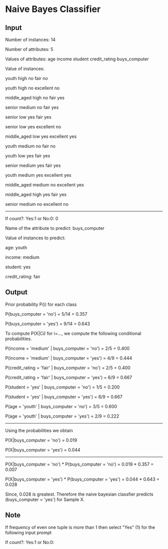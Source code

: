 # Naive Bayes Classifier

## Input

Number of instances: 14

Number of attributes: 5

Values of attributes: age income student credit_rating buys_computer

Value of instances:

youth high no fair no

youth high no excellent no

middle_aged high no fair yes

senior  medium no fair yes

senior low yes fair yes

senior low yes excellent no

middle_aged low yes excellent yes

youth medium no fair no

youth low yes fair yes

senior medium yes fair yes

youth medium yes excellent yes

middle_aged medium no excellent yes

middle_aged high yes fair yes

senior medium no excellent no

---

If count?: Yes:1 or No:0: 0

Name of the attribute to predict: buys_computer

Value of instances to predict:

age: youth

income: medium

student: yes

credit_rating: fair


## Output

Prior probability P(i) for each class

P(buys_computer = 'no') = 5/14 = 0.357

P(buys_computer = 'yes') = 9/14 = 0.643


To compute P(X|Ci) for i=..., we compute the following conditional probabilities.


P(income = 'medium' | buys_computer = 'no') = 2/5 = 0.400

P(income = 'medium' | buys_computer = 'yes') = 4/9 = 0.444


P(credit_rating = 'fair' | buys_computer = 'no') = 2/5 = 0.400

P(credit_rating = 'fair' | buys_computer = 'yes') = 6/9 = 0.667


P(student = 'yes' | buys_computer = 'no') = 1/5 = 0.200

P(student = 'yes' | buys_computer = 'yes') = 6/9 = 0.667


P(age = 'youth' | buys_computer = 'no') = 3/5 = 0.600

P(age = 'youth' | buys_computer = 'yes') = 2/9 = 0.222

---

Using the probabilities we obtain

P(X|buys_computer = 'no') = 0.019

P(X|buys_computer = 'yes') = 0.044

---

P(X|buys_computer = 'no') * P(buys_computer = 'no') = 0.019 * 0.357 = 0.007

P(X|buys_computer = 'yes') * P(buys_computer = 'yes') = 0.044 * 0.643 = 0.028


Since, 0.028 is greatest. Therefore the naive bayesian classfier predicts (buys_computer = 'yes') for Sample X.

## Note

If frequency of even one tuple is more than 1 then select "Yes" (1) for the following input prompt

If count?: Yes:1 or No:0:
